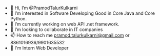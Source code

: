 - 👋 Hi, I’m @PramodTalurKulkarni
- 👀 I’m interested in Software Developing Good in Core Java and Core Python.
- 🌱 I’m currently working on web API .net framework.
- 💞️ I’m looking to collaborate in IT companies
- 📫 How to reach me pramod.talurkulkarni@gmail.com or 8861016936/9901635532
- 💼 I'm Intern Web Developer

<!---
PramodTalurKulkarni/PramodTalurKulkarni is a ✨ special ✨ repository because its `README.md` (this file) appears on your GitHub profile.
You can click the Preview link to take a look at your changes.
--->
